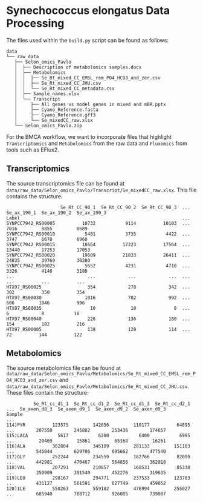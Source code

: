 # Synechococcus elongatus Data Processing

The files used within the `build.py` script can be found as follows:
```
data
└── raw_data
   ├── Selon_omics_Pavlo
   │  ├── Description of metabolomics samples.docx
   │  ├── Metabolomics
   │  │  ├── Se_Rt_mixed_CC_EMSL_rem_PO4_HCO3_and_zer.csv
   │  │  ├── Se_Rt_mixed_CC_JHU.csv
   │  │  └── Se_Rt_mixed_CC_metadata.csv
   │  ├── Sample_names.xlsx
   │  └── Transcript
   │     ├── All genes vs model genes in mixed and mBR.pptx
   │     ├── Cyano_Reference.fasta
   │     ├── Cyano_Reference.gff3
   │     └── Se_mixedCC_raw.xlsx
   └── Selon_omics_Pavlo.zip
```

For the BMCA workflow, we want to incorporate files that highlight `Transcriptomics` and `Metabolomics` from the raw data and `Fluxomics` from tools such as EFlux2.

## Transcriptomics

The source transcriptomics file can be found at `data/raw_data/Selon_omics_Pavlo/Transcript/Se_mixedCC_raw.xlsx`. This file contains the structure:

```
                    Se_Rt_CC_90_1  Se_Rt_CC_90_2  Se_Rt_CC_90_3  ...  Se_ax_190_1  Se_ax_190_2  Se_ax_190_3
Label                                                            ...                                       
SYNPCC7942_RS00005          10732           9114          10103  ...         7016         8855         8689
SYNPCC7942_RS00010           5481           3735           4422  ...         3747         6670         6960
SYNPCC7942_RS00015          18664          17223          17564  ...        13440        17253        17053
SYNPCC7942_RS00020          19609          21833          26411  ...        24835        39769        30280
SYNPCC7942_RS00025           5652           4231           4710  ...         3326         4146         3180
...                           ...            ...            ...  ...          ...          ...          ...
HTX97_RS00025                 354            278            342  ...          302          350          354
HTX97_RS00030                1016            782            992  ...          606         1046          996
HTX97_RS00035                  10             10              8  ...            6            8           10
HTX97_RS00040                 226            136            180  ...          154          182          216
HTX97_RS00005                 138            120            114  ...           72          144          122
```

## Metabolomics

The source metabolomics file can be found at `data/raw_data/Selon_omics_Pavlo/Metabolomics/Se_Rt_mixed_CC_EMSL_rem_PO4_HCO3_and_zer.csv` and `data/raw_data/Selon_omics_Pavlo/Metabolomics/Se_Rt_mixed_CC_JHU.csv`. These files contain the structure:

```
          Se_Rt_cc_d1_1  Se_Rt_cc_d1_2  Se_Rt_cc_d1_3  Se_Rt_cc_d2_1  ...  Se_axen_d8_3  Se_axen_d9_1  Se_axen_d9_2  Se_axen_d9_3
Sample                                                                ...                                                        
114)PYR          123575         142656         110177          64895  ...        207550        245882        253436        174657
115)LACA           5617           6200           6400           6995  ...         20469         15861         65168         16261
116)ALA          362804         346109         281133         151103  ...        545044        629706        695662        477540
117)GLY          252244         234559         182766          82099  ...        442981        470467        564856        362018
118)VAL          207291         210857         168531          85338  ...        350909        391540        452276        319635
119)LEU          298167         294771         237533         123703  ...        431127        561591        627749        459052
120)ILE          558263         559182         476994         255027  ...        685940        788712        926085        739087
```
